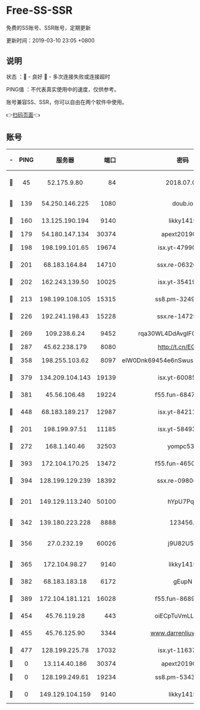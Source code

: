 # Free-SS-SSR

免费的SS账号、SSR账号，定期更新

更新时间：2019-03-10 23:05 +0800

## 说明

状态     ：🙂 - 良好 🙁 - 多次连接失败或连接超时

PING值   ：不代表真实使用中的速度，仅供参考。

账号兼容SS、SSR，你可以自由在两个软件中使用。

👉[扫码页面](https://liesauer.github.io/Free-SS-SSR/)👈

## 账号

|-|PING|服务器|端口|密码|加密方式|区域|
|:----:|:----:|:-----:|-----:|:----:|:----:|:----:|
|🙂|45|52.175.9.80|84|2018.07.07|chacha20-ietf-poly1305|HK|
|🙂|139|54.250.146.225|1080|doub.io|aes-256-cfb|JP|
|🙂|160|13.125.190.194|9140|likky1415|aes-256-cfb|KR|
|🙂|179|54.180.147.134|30374|apext2019006|chacha20|KR|
|🙂|198|198.199.101.65|19674|isx.yt-47990500|aes-256-cfb|US|
|🙂|201|68.183.164.84|14710|ssx.re-06320738|aes-256-cfb|US|
|🙂|202|162.243.139.50|10025|isx.yt-35419673|aes-256-cfb|US|
|🙂|213|198.199.108.105|15315|ss8.pm-32497481|aes-256-cfb|US|
|🙂|226|192.241.198.43|15228|ssx.re-14729949|aes-256-cfb|US|
|🙂|269|109.238.6.24|9452|rqa30WL4DdAvgIFG6Fs3znzTa|aes-256-cfb|FR|
|🙂|287|45.62.238.179|8080|http://t.cn/EGJIyrl|rc4-md5|CA|
|🙂|358|198.255.103.62|8097|eIW0Dnk69454e6nSwuspv9DmS201tQ0D|aes-256-cfb|US|
|🙂|379|134.209.104.143|19139|isx.yt-60085477|aes-256-cfb|SG|
|🙂|381|45.56.106.48|19224|f55.fun-68474983|aes-256-cfb|US|
|🙂|448|68.183.189.217|12987|isx.yt-84211383|aes-256-cfb|SG|
|🙂|201|198.199.97.51|11185|isx.yt-58493850|aes-256-cfb|US|
|🙂|272|168.1.140.46|32503|yompc535|aes-256-cfb|AU|
|🙂|393|172.104.170.25|13472|f55.fun-46502353|aes-256-cfb|SG|
|🙂|394|128.199.129.239|18392|ssx.re-09806935|aes-256-cfb|SG|
|🙁|201|149.129.113.240|50100|hYpU7PqP|chacha20-ietf-poly1305|CN|
|🙁|342|139.180.223.228|8888|123456..|aes-256-cfb|JP|
|🙁|356|27.0.232.19|60026|j9U82U53|xchacha20-ietf-poly1305|HK|
|🙁|365|172.104.98.27|9140|likky1415|aes-256-cfb|JP|
|🙁|382|68.183.183.18|6172|gEupN|aes-256-cfb|SG|
|🙁|389|172.104.181.121|16028|f55.fun-86890630|aes-256-cfb|SG|
|🙁|454|45.76.119.28|443|oiECpTuVmLLxk4Ts|aes-256-cfb|AU|
|🙁|455|45.76.125.90|3344|www.darrenliuwei.com|aes-256-cfb|AU|
|🙁|477|128.199.225.78|17032|isx.yt-11637665|aes-256-cfb|SG|
|🙁|0|13.114.40.186|30374|apext2019006|chacha20|JP|
|🙁|0|128.199.249.61|19234|ss8.pm-53433179|aes-256-cfb|SG|
|🙁|0|149.129.104.159|9140|likky1415|aes-256-cfb|HK|
